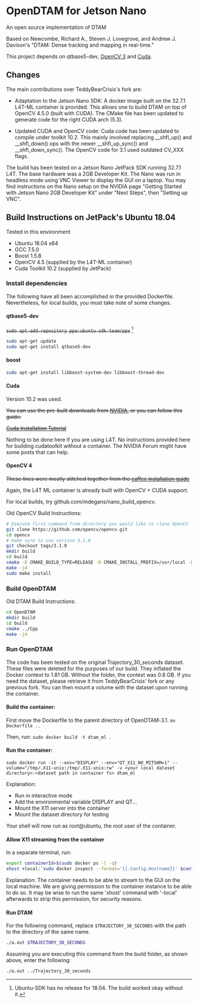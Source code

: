 OpenDTAM for Jetson Nano
========

An open source implementation of DTAM

Based on Newcombe, Richard A., Steven J. Lovegrove, and Andrew J. Davison's "DTAM: Dense tracking and mapping in real-time."

This project depends on qtbase5-dev, [OpenCV 3](https://github.com/Itseez/opencv "OpenCV") and [Cuda](https://developer.nvidia.com/cuda-downloads "Cuda").

## Changes
The main contributions over TeddyBearCrisis's fork are:

- Adaptation to the Jetson Nano SDK: A docker image built on the 32.7.1 L4T-ML container is provided. This allows one to build DTAM on top of OpenCV 4.5.0 (built with CUDA). The CMake file has been updated to generate code for the right CUDA arch (5.3).

- Updated CUDA and OpenCV code: Cuda code has been updated to compile under toolkit 10.2. This mainly involved replacing \_\_shfl\_up() and \_\_shfl\_down() ops with the newer \_\_shfl\_up\_sync() and \_\_shfl\_down\_sync(). The OpenCV code for 3.1 used outdated CV\_XXX flags.

The build has been tested on a Jetson Nano JetPack SDK running 32.7.1 L4T. The base hardware was a 2GB Developer Kit. The Nano was run in headless mode using VNC Viewer to display the GUI on a laptop. You may find instructions on the Nano setup on the NVIDIA page "Getting Started with Jetson Nano 2GB Developer Kit" under "Next Steps", then "Setting up VNC".

## Build Instructions on JetPack's Ubuntu 18.04

Tested in this environment

* Ubuntu 18.04 x64
* GCC 7.5.0
* Boost 1.5.8
* OpenCV 4.5 (supplied by the L4T-ML container)
* Cuda Toolkit 10.2 (supplied by JetPack)

### Install dependencies

The following have all been accomplished in the provided Dockerfile. Nevertheless, for local builds, you must take note of some changes.

#### qtbase5-dev

~~`sudo apt-add-repository ppa:ubuntu-sdk-team/ppa`~~ [^1]
```bash
sudo apt-get update
sudo apt-get install qtbase5-dev
```

[^1]: Ubuntu-SDK has no release for 18.04. The build worked okay without it.

#### boost

```bash
sudo apt-get install libboost-system-dev libboost-thread-dev
```

#### Cuda

Version 10.2 was used. 

~~You can use the pre-built downloads from [NVIDIA](https://developer.nvidia.com/cuda-downloads "Cuda"), or you can follow this guide:~~

~~[Cuda Installation Tutorial](https://www.pugetsystems.com/labs/hpc/NVIDIA-CUDA-with-Ubuntu-16-04-beta-on-a-laptop-if-you-just-cannot-wait-775/ "Cuda Installation Tutorial")~~

Nothing to be done here if you are using L4T. No instructions provided here for building cudatoolkit without a container. The NVIDIA Forum might have some posts that can help.

#### OpenCV 4

~~These lines were mostly stitched together from the [caffee installation guide](https://github.com/BVLC/caffe/wiki/Ubuntu-16.04-or-15.10-OpenCV-3.1-Installation-Guide "caffe installation guide")~~

Again, the L4T ML container is already built with OpenCV + CUDA support.

For local builds, try github.com/mdegans/nano\_build\_opencv.

Old OpenCV Build Instructions:

```bash
# Execute first command from directory you would like to clone OpenCV
git clone https://github.com/opencv/opencv.git
cd opencv
# make sure to use version 3.1.0
git checkout tags/3.1.0
mkdir build
cd build
cmake -D CMAKE_BUILD_TYPE=RELEASE -D CMAKE_INSTALL_PREFIX=/usr/local -D WITH_TBB=ON -D WITH_V4L=ON -D WITH_QT=ON -D WITH_OPENGL=ON -DCUDA_NVCC_FLAGS="-D_FORCE_INLINES" ..
make -j4
sudo make install
```

### Build OpenDTAM

Old DTAM Build Instructions:
```bash
cd OpenDTAM
mkdir build
cd build
cmake ../Cpp
make -j4
````

### Run OpenDTAM
The code has been tested on the original Trajectory_30_seconds dataset. These files were deleted for the purposes of our build. They inflated the Docker context to 1.81 GB. Without the folder, the context was 0.8 GB. If you need the dataset, please retrieve it from TeddyBearCrisis' fork or any previous fork. You can then mount a volume with the dataset upon running the container.

#### Build the container:
First move the Dockerfile to the parent directory of OpenDTAM-3.1.
`mv Dockerfile ..`

Then, run:
`sudo docker build -t dtam_ml .`

#### Run the container:

`sudo docker run -it --env="DISPLAY" --env="QT_X11_NO_MITSHM=1" --volume="/tmp/.X11-unix:/tmp/.X11-unix:rw" -v <your local dataset directory>:<dataset path in container fs> dtam_ml`

Explanation:

- Run in interactive mode
- Add the environmental variable DISPLAY and QT...
- Mount the X11 server into the container
- Mount the dataset directory for testing

Your shell will now run as root@ubuntu, the root user of the container.

#### Allow X11 streaming from the container
In a separate terminal, run:

```bash
export containerId=$(sudo docker ps -l -q)
xhost +local:`sudo docker inspect --format='{{.Config.Hostname}}' $containerId`
```

Explanation:
The container needs to be able to stream to the GUI on the local machine. We are giving permission to the container instance to be able to do so. It may be wise to run the same 'xhost' command with '-local' afterwards to strip this permission, for security reasons.

#### Run DTAM
For the following command, replace `$TRAJECTORY_30_SECONDS` with the path to the directory of the same name.
```bash
./a.out $TRAJECTORY_30_SECONDS
```
Assuming you are executing this command from the build folder, as shown above, enter the following:
```bash
./a.out ../Trajectory_30_seconds
```
